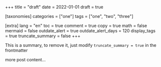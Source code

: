 +++
title = "draft"
date = 2022-01-01
draft = true

[taxonomies]
categories = ["one"]
tags = ["one", "two", "three"]

[extra]
lang = "en"
toc = true
comment = true
copy = true
math = false
mermaid = false
outdate_alert = true
outdate_alert_days = 120
display_tags = true
truncate_summary = false
+++
<!-- The stuff before more is the summary of this article. -->

This is a summary, to remove it, just modify `truncate_summary = true` in the frontmatter

<!-- more -->

more post content...